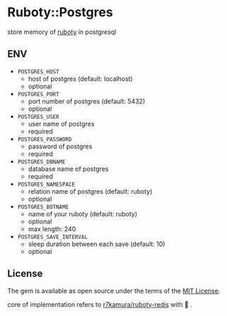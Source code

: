 # Ruboty::Postgres

store memory of [ruboty](https://github.com/r7kamura/ruboty) in postgresql

## ENV

- `POSTGRES_HOST`
    - host of postgres (default: localhost)
    - optional
- `POSTGRES_PORT`
    - port number of postgres (default: 5432)
    - optional
- `POSTGRES_USER`
    - user name of postgres
    - required
- `POSTGRES_PASSWORD`
    - password of postgres
    - required
- `POSTGRES_DBNAME`
    - database name of postgres
    - required
- `POSTGRES_NAMESPACE`
    - relation name of postgres (default: ruboty)
    - optional
- `POSTGRES_BOTNAME`
    - name of your ruboty (default: ruboty)
    - optional
    - max length: 240
- `POSTGRES_SAVE_INTERVAL`
    - sleep duration between each save (default: 10)
    - optional

## License

The gem is available as open source under the terms of the [MIT License](http://opensource.org/licenses/MIT).

core of implementation refers to [r7kamura/ruboty-redis](https://github.com/r7kamura/ruboty-redis) with :sushi: .
